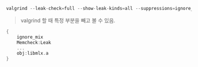 ```C
valgrind --leak-check=full --show-leak-kinds=all --suppressions=ignore_mlx.supp ./fractol burningship
```
> valgrind 할 때 특정 부분을 빼고 볼 수 있음.

```C title=ignore_mlx.supp
{
	ignore_mix
	Memcheck:Leak
	...
	obj:libmlx.a
}
```



